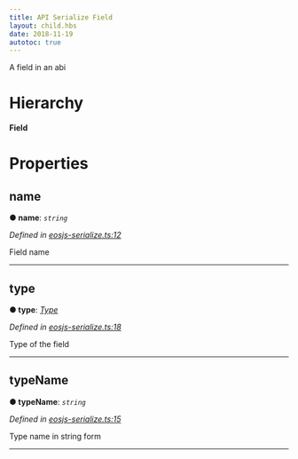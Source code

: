 ```yaml
---
title: API Serialize Field 
layout: child.hbs
date: 2018-11-19
autotoc: true
---
```


A field in an abi

# Hierarchy

**Field**

# Properties

<a id="name"></a>

##  name

**● name**: *`string`*

*Defined in [eosjs-serialize.ts:12](https://github.com/EOSIO/eosjs/blob/e5ca122/src/eosjs-serialize.ts#L12)*

Field name

___
<a id="type"></a>

##  type

**● type**: *[Type](serialize.type.md)*

*Defined in [eosjs-serialize.ts:18](https://github.com/EOSIO/eosjs/blob/e5ca122/src/eosjs-serialize.ts#L18)*

Type of the field

___
<a id="typename"></a>

##  typeName

**● typeName**: *`string`*

*Defined in [eosjs-serialize.ts:15](https://github.com/EOSIO/eosjs/blob/e5ca122/src/eosjs-serialize.ts#L15)*

Type name in string form

___
